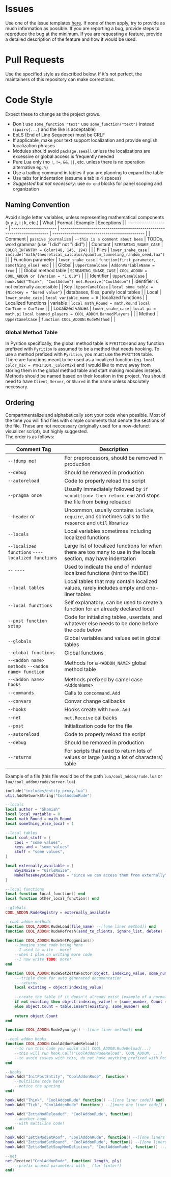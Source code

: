 # Issues
Use one of the issue templates [here](https://github.com/Cryotheus/pyrition_2/issues/new/choose). If none of them apply, try to provide as much information as possible. If you are reporting a bug, provide steps to reproduce the bug at the minimum. If you are requesting a feature, provide a detailed description of the feature and how it would be used.

# Pull Requests
Use the specified style as described below. If it's not perfect, the maintainers of this repository can make corrections.

# Code Style
Expect these to change as the project grows.
-	Don't use `some_function "text"` use `some_function("text")` instead (`ipairs{...}` and the like is acceptable)
-	EoLS (End of Line Sequence) must be CRLF
-	If applicable, make your text support localization and provide english localization phrases
-	Modules should avoid `package.seeall` unless the localizations are excessive or global access is frequently needed
-	Pure Lua only (no `!`, `!=`, `&&`, `||`, etc. unless there is no operation alternative eg. `%`)
-	Use a trailing command in tables if you are planning to expand the table
-	Use tabs for indentation (assume a tab is 4 spaces)
-	*Suggested but not necessary:* use `do end` blocks for panel scoping and organization

## Naming Convention
Avoid single letter variables, unless representing mathematical components (x y z, i j k, etc.)
| What                | Format                 | Example                                                                  | Exceptions                                    |
| ------------------- | ---------------------- | ------------------------------------------------------------------------ | --------------------------------------------- |
| Comment             | `passive journalism`   | `--this is a comment about bees`                                         | TODOs, word grammar (use "I did" not "i did") |
| Constant            | `SCREAMING_SNAKE_CASE` | `COLOR_INFANTRY = Color(48, 145, 194)`                                   |                                               |
| Files               | `lower_snake_case`     | `include("math/theoretical_calculus/quantum_tunneling_random_seed.lua")` |                                               |
| Function parameter  | `lower_snake_case`     | `function(first_parameter, something_else) end`                          |                                               |
| Global              | `UpperCamelCase`       | `AddonVariableName = true`                                               |                                               |
| Global method table | `SCREAMING_SNAKE_CASE` | `COOL_ADDON = COOL_ADDON or {Version = "1.0.0"}`                         |                                               |
| Identifier          | `UpperCamelCase`       | `hook.Add("Think", "CoolAddon") net.Receive("CoolAddon")`                | identifier is not externally accessible       |
| Key                 | `UpperCamelCase`       | `local some_table = {NiceKey = "bored value"}`                           | databases, files, purely local tables         |
| Local               | `lower_snake_case`     | `local variable_name = 0`                                                | localized functions                           |
| Localized functions | variable               | `local math_Round = math.Round` `local CurTime = CurTime`                |                                               |
| Localized values    | `lower_snake_case`     | `local pi = math.pi` `local banned_players = COOL_ADDON.BannedPlayers`   |                                               |
| Method              | `UpperCamelCase`       | `function COOL_ADDON:RudeMethod`                                         |                                               |

### Global Method Table
In Pyrition specifically, the global method table is `PYRITION` and any function prefixed with `Pyrition` is assumed to be a method that needs hooking. To use a method prefixed with `Pyrition`, you must use the `PYRITION` table. There are functions meant to be used as a localized function (eg. `local color_mix = PYRITION._ColorMix`) and I would like to move away from storing them in the global method table and start making modules instead.  
Methods should be named based on their location in the project. You should need to have `Client`, `Server`, or `Shared` in the name unless absolutely necessary.  

## Ordering
Compartmentalize and alphabetically sort your code when possible. Most of the time you will find files with simple comments that denote the sections of the file. These are not neccessary (originally used for a now-defunct visualizer script), but highly suggested.  
The order is as follows:

| Comment Tag                                        | Description                                                                                                      |
| -------------------------------------------------- | ---------------------------------------------------------------------------------------------------------------- |
| `--!dump me!`                                      | For preprocessors, should be removed in production                                                               |
| `--debug`                                          | Should be removed in production                                                                                  |
| `--autoreload`                                     | Code to properly reload the script                                                                               |
| `--pragma once`                                    | Usually immediately followed by `if <condition> then return end` and stops the file from being reloaded          |
| `--header` or ` `                                  | Uncommon, usually contains `include`, `require`, and sometimes calls to the `resource` and `util` libraries      |
| `--locals`                                         | Local variables sometimes including localized functions                                                          |
| `--localized functions` `----localized functions`  | Large list of localized functions for when there are too many to use in the locals section, may have indentation |
| `--` `----`                                        | Used to indicate the end of indented localized functions (hint to the IDE)                                       |
| `--local tables`                                   | Local tables that may contain localized values, rarely includes empty and one-liner tables                       |
| `--local functions`                                | Self explanatory, can be used to create a function for an already declared local                                 |
| `--post function setup`                            | Code for initializing tables, userdata, and whatever else needs to be done before the code below                 |
| `--globals`                                        | Global variables and values set in global tables                                                                 |
| `--global functions`                               | Global functions                                                                                                 |
| `--<addon name> methods` `--<addon name> function` | Methods for a `<ADDON_NAME>` global method table                                                                 |
| `--<addon name> hooks`                             | Methods prefixed by camel case `<AddonName>`                                                                     |
| `--commands`                                       | Calls to `concommand.Add`                                                                                        |
| `--convars`                                        | Convar change callbacks                                                                                          |
| `--hooks`                                          | Hooks create with `hook.Add`                                                                                     |
| `--net`                                            | `net.Receive` callbacks                                                                                          |
| `--post`                                           | Initialization code for the file                                                                                 |
| `--autoreload`                                     | Code to properly reload the script                                                                               |
| `--debug`                                          | Should be removed in production                                                                                  |
| `--returns`                                        | For scripts that need to return lots of values or large (using a lot of characters) table                        |

Example of a file (this file would be of the path `lua/cool_addon/rude.lua` or `lua/cool_addon/rude/server.lua`)
```lua
include("includes/entity_proxy.lua")
util.AddNetworkString("CoolAddonRude")

--locals
local author = "Shamiah"
local local_variable = 0
local math_Round = math.Round
local something_else_local = 1

--local tables
local cool_stuff = {
	cool = "some values",
	keys_and = "some values"
	stuff = "some values",
}

local externally_available = {
	BoyzNoise = "GirlsNoize",
	MakeTheseKeysCamelCase = "since we can access them from externally",
}

--local functions
local function local_function() end
local function other_local_function() end

--globals
COOL_ADDON.RudeRegistry = externally_available

--cool addon methods
function COOL_ADDON:RudeLoad(file_name) --[[one liner method]] end
function COOL_ADDON:RudeRefresh(send_to_clients, ignore_list, delete) --[[one liner method]] end

function COOL_ADDON:RudeSetPoggonians()
	--imagine some code being here
	--I used to write --more!
	--when I plan on writing more code
	--I now write TODO: more!
end

function COOL_ADDON:RudeSetZettaFactor(object, indexing_value, some_number) --you can comment like this
	---triple dash for auto generated documentation
	---returns
	local existing = object[indexing_value]
	
	--create the table if it doesn't already exist (example of a normal comment)
	if not existing then object[indexing_value] = {some_number, Count = 1}
	else object.Count = table.insert(existing, some_number) end
	
	return object.Count
end

function COOL_ADDON:RudeZymurgy() --[[one liner method]] end

--cool addon hooks
function COOL_ADDON:CoolAddonRudeReload()
	--to run this code you would call COOL_ADDON:RudeReload(...)
	--this will run hook.Call("CoolAddonRudeReload", COOL_ADDON, ...)
	--to avoid issues with this, do not have anything prefixed with Post or CoolAddonPost
end

--hooks
hook.Add("InitPostEntity", "CoolAddonRude", function()
	--multiline code here!
	--notice the spacing
end)

hook.Add("Think", "CoolAddonRude" function() --[[one liner code]] end)
hook.Add("Tick", "CoolAddonRude" function() --[[more one liner code]] end)

hook.Add("ZettaModReloaded", "CoolAddonRude", function()
	--another hook
	--with multiline code!
end)

hook.Add("ZettaModSetRoof", "CoolAddonRude", function() --[[one liners again! x1]] end)
hook.Add("ZettaModSetRound", "CoolAddonRude", function() --[[one liners again! x2]] end)
hook.Add("ZettaModSetSoupMmmDelicious", "CoolAddonRude", function() --[[one liners again! x3]] end)

--net
net.Receive("CoolAddonRude", function(_length, ply)
	--prefix unused parameters with _ (for linter!)
end)

```